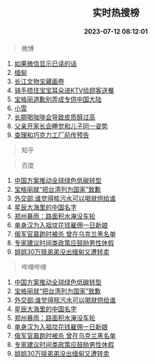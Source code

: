 <div align="center"><h2>实时热搜榜</h2><h4>2023-07-12 08:12:01</h4></div>

> 微博  

1. [如果微信显示已读的话](https://s.weibo.com/weibo?q=%23%E5%A6%82%E6%9E%9C%E5%BE%AE%E4%BF%A1%E6%98%BE%E7%A4%BA%E5%B7%B2%E8%AF%BB%E7%9A%84%E8%AF%9D%23&t=31&band_rank=1&Refer=top)<br />
2. [缅甸](https://s.weibo.com/weibo?q=%E7%BC%85%E7%94%B8&t=31&band_rank=2&Refer=top)<br />
3. [长江文物宝藏画卷](https://s.weibo.com/weibo?q=%23%E9%95%BF%E6%B1%9F%E6%96%87%E7%89%A9%E5%AE%9D%E8%97%8F%E7%94%BB%E5%8D%B7%23&t=31&band_rank=3&Refer=top)<br />
4. [骑手捂住宝宝耳朵进KTV给顾客送餐](https://s.weibo.com/weibo?q=%23%E9%AA%91%E6%89%8B%E6%8D%82%E4%BD%8F%E5%AE%9D%E5%AE%9D%E8%80%B3%E6%9C%B5%E8%BF%9BKTV%E7%BB%99%E9%A1%BE%E5%AE%A2%E9%80%81%E9%A4%90%23&t=31&band_rank=4&Refer=top)<br />
5. [宝格丽道歉别弄成专供中国大陆](https://s.weibo.com/weibo?q=%23%E5%AE%9D%E6%A0%BC%E4%B8%BD%E9%81%93%E6%AD%89%E5%88%AB%E5%BC%84%E6%88%90%E4%B8%93%E4%BE%9B%E4%B8%AD%E5%9B%BD%E5%A4%A7%E9%99%86%23&t=31&band_rank=5&Refer=top)<br />
6. [小雪](https://s.weibo.com/weibo?q=%E5%B0%8F%E9%9B%AA&t=31&band_rank=6&Refer=top)<br />
7. [长期喝咖啡会导致皮质醇过高](https://s.weibo.com/weibo?q=%23%E9%95%BF%E6%9C%9F%E5%96%9D%E5%92%96%E5%95%A1%E4%BC%9A%E5%AF%BC%E8%87%B4%E7%9A%AE%E8%B4%A8%E9%86%87%E8%BF%87%E9%AB%98%23&t=31&band_rank=7&Refer=top)<br />
8. [父亲开家长会睡觉和儿子同一姿势](https://s.weibo.com/weibo?q=%23%E7%88%B6%E4%BA%B2%E5%BC%80%E5%AE%B6%E9%95%BF%E4%BC%9A%E7%9D%A1%E8%A7%89%E5%92%8C%E5%84%BF%E5%AD%90%E5%90%8C%E4%B8%80%E5%A7%BF%E5%8A%BF%23&t=31&band_rank=8&Refer=top)<br />
9. [查理和巧克力工厂前传预告](https://s.weibo.com/weibo?q=%23%E6%9F%A5%E7%90%86%E5%92%8C%E5%B7%A7%E5%85%8B%E5%8A%9B%E5%B7%A5%E5%8E%82%E5%89%8D%E4%BC%A0%E9%A2%84%E5%91%8A%23&t=31&band_rank=9&Refer=top)<br />

> 知乎  


> 百度  

1. [中国方案推动全球绿色低碳转型](https://www.baidu.com/s?wd=%E4%B8%AD%E5%9B%BD%E6%96%B9%E6%A1%88%E6%8E%A8%E5%8A%A8%E5%85%A8%E7%90%83%E7%BB%BF%E8%89%B2%E4%BD%8E%E7%A2%B3%E8%BD%AC%E5%9E%8B&sa=fyb_news&rsv_dl=fyb_news)<br />
2. [宝格丽就“把台湾列为国家”致歉](https://www.baidu.com/s?wd=%E5%AE%9D%E6%A0%BC%E4%B8%BD%E5%B0%B1%E2%80%9C%E6%8A%8A%E5%8F%B0%E6%B9%BE%E5%88%97%E4%B8%BA%E5%9B%BD%E5%AE%B6%E2%80%9D%E8%87%B4%E6%AD%89&sa=fyb_news&rsv_dl=fyb_news)<br />
3. [外交部:谁觉得核污水可以喝就供给谁](https://www.baidu.com/s?wd=%E5%A4%96%E4%BA%A4%E9%83%A8%3A%E8%B0%81%E8%A7%89%E5%BE%97%E6%A0%B8%E6%B1%A1%E6%B0%B4%E5%8F%AF%E4%BB%A5%E5%96%9D%E5%B0%B1%E4%BE%9B%E7%BB%99%E8%B0%81&sa=fyb_news&rsv_dl=fyb_news)<br />
4. [星辰大海里的中国名字](https://www.baidu.com/s?wd=%E6%98%9F%E8%BE%B0%E5%A4%A7%E6%B5%B7%E9%87%8C%E7%9A%84%E4%B8%AD%E5%9B%BD%E5%90%8D%E5%AD%97&sa=fyb_news&rsv_dl=fyb_news)<br />
5. [郑州暴雨：路面积水淹没车轮](https://www.baidu.com/s?wd=%E9%83%91%E5%B7%9E%E6%9A%B4%E9%9B%A8%EF%BC%9A%E8%B7%AF%E9%9D%A2%E7%A7%AF%E6%B0%B4%E6%B7%B9%E6%B2%A1%E8%BD%A6%E8%BD%AE&sa=fyb_news&rsv_dl=fyb_news)<br />
6. [单身汉为入祖坟花钱雇佣一日新娘](https://www.baidu.com/s?wd=%E5%8D%95%E8%BA%AB%E6%B1%89%E4%B8%BA%E5%85%A5%E7%A5%96%E5%9D%9F%E8%8A%B1%E9%92%B1%E9%9B%87%E4%BD%A3%E4%B8%80%E6%97%A5%E6%96%B0%E5%A8%98&sa=fyb_news&rsv_dl=fyb_news)<br />
7. [俄军官晨跑时被杀 曾在乌克兰黑名单](https://www.baidu.com/s?wd=%E4%BF%84%E5%86%9B%E5%AE%98%E6%99%A8%E8%B7%91%E6%97%B6%E8%A2%AB%E6%9D%80+%E6%9B%BE%E5%9C%A8%E4%B9%8C%E5%85%8B%E5%85%B0%E9%BB%91%E5%90%8D%E5%8D%95&sa=fyb_news&rsv_dl=fyb_news)<br />
8. [专家建议时间类政策应鼓励男性休假](https://www.baidu.com/s?wd=%E4%B8%93%E5%AE%B6%E5%BB%BA%E8%AE%AE%E6%97%B6%E9%97%B4%E7%B1%BB%E6%94%BF%E7%AD%96%E5%BA%94%E9%BC%93%E5%8A%B1%E7%94%B7%E6%80%A7%E4%BC%91%E5%81%87&sa=fyb_news&rsv_dl=fyb_news)<br />
9. [姐姐30万赎弟弟没出缅甸又遭转卖](https://www.baidu.com/s?wd=%E5%A7%90%E5%A7%9030%E4%B8%87%E8%B5%8E%E5%BC%9F%E5%BC%9F%E6%B2%A1%E5%87%BA%E7%BC%85%E7%94%B8%E5%8F%88%E9%81%AD%E8%BD%AC%E5%8D%96&sa=fyb_news&rsv_dl=fyb_news)<br />

> 哔哩哔哩  

1. [中国方案推动全球绿色低碳转型](https://www.baidu.com/s?wd=%E4%B8%AD%E5%9B%BD%E6%96%B9%E6%A1%88%E6%8E%A8%E5%8A%A8%E5%85%A8%E7%90%83%E7%BB%BF%E8%89%B2%E4%BD%8E%E7%A2%B3%E8%BD%AC%E5%9E%8B&sa=fyb_news&rsv_dl=fyb_news)<br />
2. [宝格丽就“把台湾列为国家”致歉](https://www.baidu.com/s?wd=%E5%AE%9D%E6%A0%BC%E4%B8%BD%E5%B0%B1%E2%80%9C%E6%8A%8A%E5%8F%B0%E6%B9%BE%E5%88%97%E4%B8%BA%E5%9B%BD%E5%AE%B6%E2%80%9D%E8%87%B4%E6%AD%89&sa=fyb_news&rsv_dl=fyb_news)<br />
3. [外交部:谁觉得核污水可以喝就供给谁](https://www.baidu.com/s?wd=%E5%A4%96%E4%BA%A4%E9%83%A8%3A%E8%B0%81%E8%A7%89%E5%BE%97%E6%A0%B8%E6%B1%A1%E6%B0%B4%E5%8F%AF%E4%BB%A5%E5%96%9D%E5%B0%B1%E4%BE%9B%E7%BB%99%E8%B0%81&sa=fyb_news&rsv_dl=fyb_news)<br />
4. [星辰大海里的中国名字](https://www.baidu.com/s?wd=%E6%98%9F%E8%BE%B0%E5%A4%A7%E6%B5%B7%E9%87%8C%E7%9A%84%E4%B8%AD%E5%9B%BD%E5%90%8D%E5%AD%97&sa=fyb_news&rsv_dl=fyb_news)<br />
5. [郑州暴雨：路面积水淹没车轮](https://www.baidu.com/s?wd=%E9%83%91%E5%B7%9E%E6%9A%B4%E9%9B%A8%EF%BC%9A%E8%B7%AF%E9%9D%A2%E7%A7%AF%E6%B0%B4%E6%B7%B9%E6%B2%A1%E8%BD%A6%E8%BD%AE&sa=fyb_news&rsv_dl=fyb_news)<br />
6. [单身汉为入祖坟花钱雇佣一日新娘](https://www.baidu.com/s?wd=%E5%8D%95%E8%BA%AB%E6%B1%89%E4%B8%BA%E5%85%A5%E7%A5%96%E5%9D%9F%E8%8A%B1%E9%92%B1%E9%9B%87%E4%BD%A3%E4%B8%80%E6%97%A5%E6%96%B0%E5%A8%98&sa=fyb_news&rsv_dl=fyb_news)<br />
7. [俄军官晨跑时被杀 曾在乌克兰黑名单](https://www.baidu.com/s?wd=%E4%BF%84%E5%86%9B%E5%AE%98%E6%99%A8%E8%B7%91%E6%97%B6%E8%A2%AB%E6%9D%80+%E6%9B%BE%E5%9C%A8%E4%B9%8C%E5%85%8B%E5%85%B0%E9%BB%91%E5%90%8D%E5%8D%95&sa=fyb_news&rsv_dl=fyb_news)<br />
8. [专家建议时间类政策应鼓励男性休假](https://www.baidu.com/s?wd=%E4%B8%93%E5%AE%B6%E5%BB%BA%E8%AE%AE%E6%97%B6%E9%97%B4%E7%B1%BB%E6%94%BF%E7%AD%96%E5%BA%94%E9%BC%93%E5%8A%B1%E7%94%B7%E6%80%A7%E4%BC%91%E5%81%87&sa=fyb_news&rsv_dl=fyb_news)<br />
9. [姐姐30万赎弟弟没出缅甸又遭转卖](https://www.baidu.com/s?wd=%E5%A7%90%E5%A7%9030%E4%B8%87%E8%B5%8E%E5%BC%9F%E5%BC%9F%E6%B2%A1%E5%87%BA%E7%BC%85%E7%94%B8%E5%8F%88%E9%81%AD%E8%BD%AC%E5%8D%96&sa=fyb_news&rsv_dl=fyb_news)<br />
